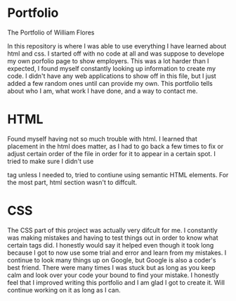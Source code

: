 # Portfolio
The Portfolio of William Flores

In this repository is where I was able to use everything I have learned about html and css. I started off with no code at all and was suppose to develope my own porfolio page to show employers. This was a lot harder than I expected, I found myself constantly looking up information to create my code. I didn't have any web applications to show off in this file, but I just added a few random ones until can provide my own. This portfolio tells about who I am, what work I have done, and a way to contact me.

# HTML
Found myself having not so much trouble with html. I learned that placement in the html does matter, as I had to go back a few times to fix or adjust certain order of the file in order for it to appear in a certain spot. I tried to make sure I didn't use <div> tag unless I needed to, tried to contiune using semantic HTML elements. For the most part, html section wasn't to diffcult.
  
# CSS
The CSS part of this project was actually very difcult for me. I constantly was making mistakes and having to test things out in order to know what certain tags did. I honestly would say it helped even though it took long because I got to now use some trial and error and learn from my mistakes. I continue to look many things up on Google, but Google is also a coder's best friend. There were many times I was stuck but as long as you keep calm and look over your code your bound to find your mistake. I honestly feel that I improved writing this portfolio and I am glad I got to create it. Will continue working on it as long as I can.
